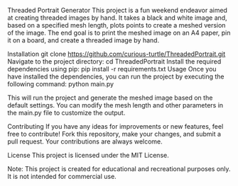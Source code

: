 Threaded Portrait Generator
This project is a fun weekend endeavor aimed at creating threaded images by hand. It takes a black and white image and, based on a specified mesh length, plots points to create a meshed version of the image.
The end goal is to print the meshed image on an A4 paper, pin it on a board, and create a threaded image by hand.

Installation
  git clone https://github.com/curious-turtle/ThreadedPortrait.git
Navigate to the project directory:
  cd ThreadedPortrait
Install the required dependencies using pip:
  pip install -r requirements.txt
Usage
  Once you have installed the dependencies, you can run the project by executing the following command:
  python main.py

This will run the project and generate the meshed image based on the default settings. You can modify the mesh length and other parameters in the main.py file to customize the output.

Contributing
If you have any ideas for improvements or new features, feel free to contribute! Fork this repository, make your changes, and submit a pull request. Your contributions are always welcome.

License
This project is licensed under the MIT License.

Note: This project is created for educational and recreational purposes only. It is not intended for commercial use.
